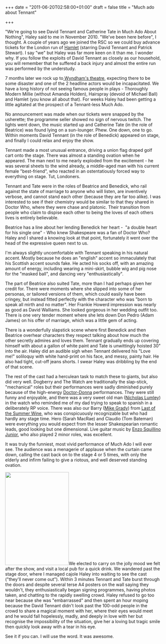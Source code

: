 +++
date = "2011-06-20T02:58:00+01:00"
draft = false
title = "Much ado about Tennant"

+++

<p>"We're going to see David Tennant and Catherine Tate in Much Ado About Nothing", Haley said to me in November 2010. "We've been here before", I thought. A couple of years ago we joined the RSC so we could buy advance tickets for the London run of <a href="http://www.guardian.co.uk/stage/theatreblog/2009/jan/09/david-tennant-hamlet">Hamlet</a> (starring David Tennant and Patrick Stewart). I say "we" but Haley was far more keen on it than me. I wonder why. If you follow the exploits of David Tennant as closely as our household, you will remember that he suffered a back injury and almost the entire run was performed by the understudy.</p>

<p>7 months later we rock up to<a href="http://www.london-theatreland.co.uk/theatres/wyndhams-theatre/much-ado-about-nothing.php"> Wyndham's theatre</a>, expecting there to be some disaster and one of the 2 headline actors would be incapacitated. We have a long history of not seeing famous people in plays - Thoroughly Modern Millie (without Amanda Holden), Hairspray (devoid of Michael Ball) and Hamlet (you know all about that). For weeks Haley had been getting a little agitated at the prospect of a Tennant-less Much Ado.</p>

<p>No announcement was made when our tickets were snapped by the usherette; the programme seller showed no sign of nervous twitch. The lights went down, the music started up and Catherine Tate (in the role of Beatrice) was found lying on a sun-lounger. Phew. One down, one to go. Within moments David Tennant (in the role of Benedick) appeared on stage, and finally I could relax and enjoy the show.</p>

<p>Tennant made a most unusual entrance, driving a union flag draped golf cart onto the stage. There was almost a standing ovation when he appeared. The man next to me nearly exploded from the excitement - he was several sheets to the wind already, a middle-aged man with his current female "best-friend", who reacted in an ostentatiously forced way to everything on stage. Tut, Londoners.</p>

<p>Tennant and Tate were in the roles of Beatrice and Benedick, who rail against the state of marriage to anyone who will listen, are inventively verbose, and cannot stand each other (because they are far too alike). I was interested to see if their chemistry would be similar to that they shared in Doctor Who, where they were chase and platonic. Their transition from people who claim to dispise each other to being the loves of each others lives is entirely believable.</p>

<p>Beatrice has a line about her lending Benedick her heart -&#160; "a double heart for his single one" - Who knew Shakespeare was a fan of Doctor Who? Haley and I shared a knowing look at that point, fortunately it went over the head of the expressive queen next to us.</p>

<p>I'm always slightly uncomfortable with Tennant speaking in his natural accent. Mostly because he does an "english" accent so immaculately that his Scottish accent sounds fake. He acted his socks off, with an amazing amount of energy, including wearing a mini-skirt, bubble wig and pig nose for the "masked ball", and dancing very "enthusiastically".</p>

<p>The part of Beatrice also suited Tate, more than I had perhaps given her credit for. There were moments where she slipped into some of her personas, or tailored versions of them, which could easily have been cringey, but instead fitted perfectly with the character who was "born to speak all mirth and no matter". Her Frankie Howerd impression was nearly as good as David Walliams. She looked gorgeous in her wedding outfit too. There is one very tender moment where she lets down Don Pedro (Adam James) on his offer of marriage, which was a little gem of acting.</p>

<p>There is a wonderfully slapstick scene where first Benedick and then Beatrice overhear characters they respect talking about how much the other secretly admires and loves them. Tennant gradually ends up covering himself with about a gallon of white paint and Tate is unwittingly hoisted 30" into the air. Haley did an audible sigh when Tennant delivered his "Love me!" soliloquy with white hand-print on his face, and messy, painty hair. He also had tight, cut-off jeans shorts. I swear Haley was dribbling by the end of that scene.</p>

<p>The rest of the cast had a herculean task to match these to giants, but also did very well. Dogberry and The Watch are traditionally the slap-stick, "mechanical" roles but their performances were sadly diminished purely because of the high-energy <a href="http://tardis.wikia.com/wiki/Donna_Temple-Noble">Doctor-Donna</a> performances. They were still funny and enjoyable, and there was a very sweet old man (<a href="http://www.imdb.com/name/nm0525924/">Nicholas Lumley</a>) in the watch who reminded me of my dad trying to speak to spanish in a deliberately RP voice. There was also our Barry (<a href="http://en.wikipedia.org/wiki/Mike_Grady_%28actor%29">Mike Grady</a>) from <a href="http://en.wikipedia.org/wiki/Last_of_the_Summer_Wine">Last of the Summer Wine</a>, who was conspicuously recognizable but who had hardly any stage time. Hero (Sarah MacRae) and Claudio (Tom Bateman) were everything you would expect from the lesser Shakespearian romantic leads, good looking but one dimensional. Live guitar music by <a href="http://en.wikipedia.org/wiki/Enzo_Squillino,_Jr.">Enzo Squillino Junior</a>, who also played 2 minor roles, was excellent.</p>

<p>It was truly the funniest, most vivid performance of Much Ado I will ever see. The audience was a menagerie of applause when the curtain came down, calling the cast back on to the stage 4 or 5 times, with only the elderly and infirm failing to give a riotous, and well deserved standing ovation.</p>

<p><a href="http://static.darkmattersheep.uk/2011/06/IMG_0646.jpg"><img alt="" class="alignleft size-medium wp-image-491" height="300" src="http://static.darkmattersheep.uk/2011/06/IMG_0646-206x300.jpg" title="Catherine Tate and David Tennant signing autographs" width="206" /></a>We elected to carry on the jolly mood we felt after the show, and visit a local pub for a quick drink. We wandered past the stage door, where I managed cajole Haley into waiting to see the cast ("they'll never come out"). Within 3 minutes Tennant and Tate burst through the doors and despite several terse A4 posters on the wall saying they wouldn't, they enthusiastically began signing programmes, having photos taken, and chatting to the rapidly swelling crowd. Haley refused to go too near because she was "embarrassed" and then spent an hour moping because the David Tennant didn't look past the 100-odd people in the crowd to share a magical moment with her, where their eyes would meet and he would fall hopelessly, madly, and deeply in love with her but recognise the impossibility of the situation, give her a loving but tragic smile then quickly look away with a tear in his eye.</p>

<p>See it if you can. I will use the word. It was awesome.</p>